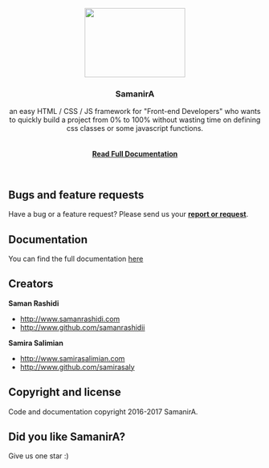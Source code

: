 <p align="center">
  <a href="http://www.samanrashidi.com/samanira">
    <img src="http://samanrashidi.com/images/samanira.png" width=200 height=138>
  </a>

  <h3 align="center">SamanirA</h3>

  <p align="center">
    an easy HTML / CSS / JS framework for "Front-end Developers" who wants to quickly build a project from 0% to 100% without wasting time on defining css classes or some javascript functions.
    <br />
    <br />
    <br />
    <a href="http://www.samanrashidi.com/samanira"><strong>Read Full Documentation</strong></a>
  </p>
</p>

<br>

## Bugs and feature requests

Have a bug or a feature request? Please send us your <a href="mailto:samanira@samanrashidi.com"><strong>report or request</strong></a>.


## Documentation

You can find the full documentation [here](http://www.samanrashidi.com/samanira)


## Creators

**Saman Rashidi**

- <http://www.samanrashidi.com>
- <http://www.github.com/samanrashidii>

**Samira Salimian**

- <http://www.samirasalimian.com>
- <http://www.github.com/samirasaly>


## Copyright and license

Code and documentation copyright 2016-2017 SamanirA.

## Did you like SamanirA?

Give us one star :)
